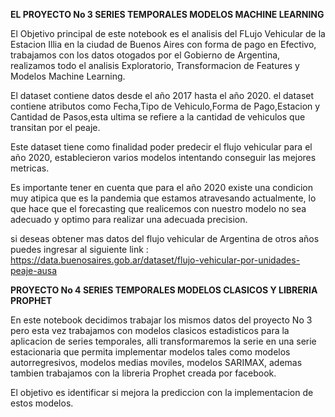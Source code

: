 **EL PROYECTO No 3 SERIES TEMPORALES MODELOS MACHINE LEARNING**


El Objetivo principal de este notebook es el analisis del FLujo Vehicular de la Estacion Illia en la ciudad de Buenos Aires con forma de pago en Efectivo,
trabajamos con los datos otogados por  el Gobierno de Argentina, realizamos todo el analisis Exploratorio, Transformacion de Features y Modelos Machine Learning.

El dataset contiene datos desde el año 2017  hasta el año 2020.
el dataset contiene atributos como Fecha,Tipo de Vehiculo,Forma de Pago,Estacion y Cantidad de Pasos,esta ultima se refiere a la cantidad de vehiculos que transitan por el peaje.

Este dataset tiene como finalidad poder predecir el flujo vehicular para el año 2020, establecieron varios modelos intentando conseguir las mejores metricas.

Es importante tener en cuenta que para el año 2020 existe una condicion muy atipica que es la pandemia que estamos atravesando actualmente, lo que hace que el forecasting que realicemos con nuestro modelo no sea adecuado y optimo para realizar una adecuada precision. 

si deseas obtener mas datos del flujo vehicular de Argentina de otros años puedes ingresar al siguiente link : https://data.buenosaires.gob.ar/dataset/flujo-vehicular-por-unidades-peaje-ausa


**PROYECTO No 4 SERIES TEMPORALES MODELOS CLASICOS Y LIBRERIA PROPHET**


En este notebook decidimos trabajar los mismos datos del proyecto No 3 pero esta vez trabajamos con modelos clasicos estadisticos para la aplicacion de series temporales, alli transformaremos la serie en una serie estacionaria que permita implementar modelos tales como modelos autorregresivos, modelos medias moviles, modelos SARIMAX, ademas tambien trabajamos con la libreria Prophet creada por facebook.

El objetivo es identificar si mejora la prediccion con la implementacion de estos modelos.

